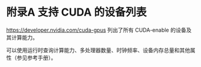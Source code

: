 # 附录A 支持 CUDA 的设备列表
https://developer.nvidia.com/cuda-gpus 列出了所有 CUDA-enable 的设备及其计算能力。

可以使用运行时查询计算能力、多处理器数量、时钟频率、设备内存总量和其他属性（参见参考手册）。